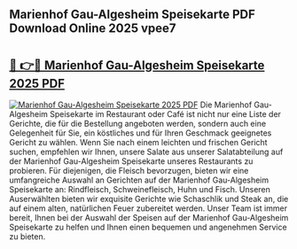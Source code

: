 ## Marienhof Gau-Algesheim Speisekarte PDF Download Online 2025 vpee7

# <h2><a href="http://gc6do7.nevu.top/?p=Marienhof+Gau-Algesheim+Speisekarte">🔗 👉🔴 Marienhof Gau-Algesheim Speisekarte 2025 PDF</a></h2>

[![Marienhof Gau-Algesheim Speisekarte 2025 PDF](https://i.imgur.com/dBaPXMq.png)](http://gc6do7.nevu.top/?p=Marienhof+Gau-Algesheim+Speisekarte)
Die Marienhof Gau-Algesheim Speisekarte im Restaurant oder Café ist nicht nur eine Liste der Gerichte, die für die Bestellung angeboten werden, sondern auch eine Gelegenheit für Sie, ein köstliches und für Ihren Geschmack geeignetes Gericht zu wählen. Wenn Sie nach einem leichten und frischen Gericht suchen, empfehlen wir Ihnen, unsere Salate aus unserer Salatabteilung auf der Marienhof Gau-Algesheim Speisekarte unseres Restaurants zu probieren. Für diejenigen, die Fleisch bevorzugen, bieten wir eine umfangreiche Auswahl an Gerichten auf der Marienhof Gau-Algesheim Speisekarte an: Rindfleisch, Schweinefleisch, Huhn und Fisch. Unseren Auserwählten bieten wir exquisite Gerichte wie Schaschlik und Steak an, die auf einem alten, natürlichen Feuer zubereitet werden. Unser Team ist immer bereit, Ihnen bei der Auswahl der Speisen auf der Marienhof Gau-Algesheim Speisekarte zu helfen und Ihnen einen bequemen und angenehmen Service zu bieten.
